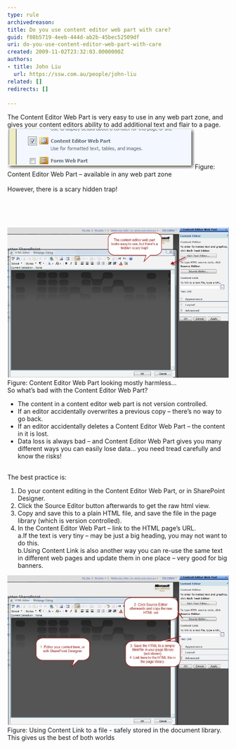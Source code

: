 ```yaml
---
type: rule
archivedreason: 
title: Do you use content editor web part with care?
guid: f08b5719-4eeb-444d-ab2b-45bec52509df
uri: do-you-use-content-editor-web-part-with-care
created: 2009-11-02T23:32:03.0000000Z
authors:
- title: John Liu
  url: https://ssw.com.au/people/john-liu
related: []
redirects: []

---
```



The Content Editor Web Part is very easy to use in any web part zone, and gives your content editors ability to add additional text and flair to a page.<br>
<img src="ContentEditorWebPart_Small.jpg" class="ms-rteCustom-ImageArea" alt="" /><span class="ms-rteCustom-FigureNormal">Figure: Content Editor Web Part – available in any web part zone<br>
</span><br>
However, there is a scary hidden trap!

<br><excerpt class='endintro'></excerpt><br>

  <br>
<img src="ContentEditorWebPart02_Small.jpg" class="ms-rteCustom-ImageArea" alt="" /><font class="ms-rteCustom-FigureNormal">Figure: Content Editor Web Part looking mostly harmless...   </font><br>
So what’s bad with the Content Editor Web Part?<br>
<ul>
    <li>The content in a content editor web part is not version controlled. </li>
    <li>If an editor accidentally overwrites a previous copy – there’s no way to go back. </li>
    <li>If an editor accidentally deletes a Content Editor Web Part – the content in it is lost. </li>
    <li>Data loss is always bad – and Content Editor Web Part gives you many different ways you can easily lose data... you need tread carefully and know the risks! </li>
</ul>
<br>
The best practice is: <br>
<ol>
    <li>Do your content editing in the Content Editor Web Part, or in SharePoint Designer.</li>
    <li>Click the Source Editor button afterwards to get the raw html view. </li>
    <li>Copy and save this to a plain HTML file, and save the file in the page library (which is version controlled). </li>
    <li>In the Content Editor Web Part – link to the HTML page’s URL.<br>
    a.If the text is very tiny – may be just a big heading, you may not want to do this.<br>
    b.Using Content Link is also another way you can re-use the same text in different web pages and update them in one place – very good for big banners. </li>
</ol>
<img src="ContentEditorWebPart03_Small.jpg" class="ms-rteCustom-ImageArea" alt="" /> <font class="ms-rteCustom-FigureNormal">Figure: Using Content Link to a file - safely stored in the document library. This gives us the best of both worlds </font>



